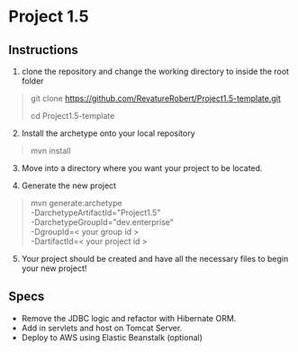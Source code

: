 # Project 1.5

## Instructions

1. clone the repository and change the working directory to inside the root folder
> git clone https://github.com/RevatureRobert/Project1.5-template.git
> 
> cd Project1.5-template

2. Install the archetype onto your local repository
> mvn install

3. Move into a directory where you want your project to be located.

4. Generate the new project
> mvn generate:archetype \
> -DarchetypeArtifactId="Project1.5" \
> -DarchetypeGroupId="dev.enterprise" \
> -DgroupId=< your group id > \
> -DartifactId=< your project id >

5. Your project should be created and have all the necessary files to begin your new project!

## Specs
- Remove the JDBC logic and refactor with Hibernate ORM.
- Add in servlets and host on Tomcat Server.
- Deploy to AWS using Elastic Beanstalk (optional)
